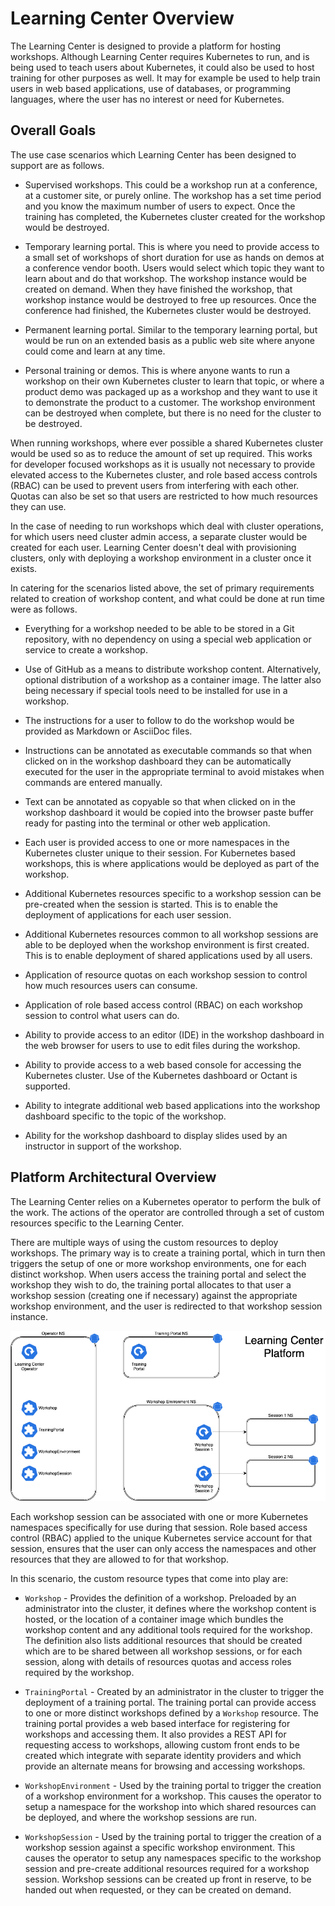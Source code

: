 # Learning Center Overview

The Learning Center is designed to provide a platform for hosting workshops. Although Learning Center requires 
Kubernetes to run, and is being used to teach users about Kubernetes, it could also be used to host training for other 
purposes as well. It may for example be used to help train users in web based applications, use of databases, or 
programming languages, where the user has no interest or need for Kubernetes.


## Overall Goals

The use case scenarios which Learning Center has been designed to support are as follows.

* Supervised workshops. This could be a workshop run at a conference, at a customer site, or purely online. 
  The workshop has a set time period and you know the maximum number of users to expect. Once the training has 
  completed, the Kubernetes cluster created for the workshop would be destroyed.

* Temporary learning portal. This is where you need to provide access to a small set of workshops of short duration for
  use as hands on demos at a conference vendor booth. Users would select which topic they want to learn about and do 
  that workshop. The workshop instance would be created on demand. When they have finished the workshop, that workshop 
  instance would be destroyed to free up resources. Once the conference had finished, the Kubernetes cluster would be 
  destroyed.

* Permanent learning portal. Similar to the temporary learning portal, but would be run on an extended basis as a public 
  web site where anyone could come and learn at any time.

* Personal training or demos. This is where anyone wants to run a workshop on their own Kubernetes cluster to learn that 
  topic, or where a product demo was packaged up as a workshop and they want to use it to demonstrate the product to a 
  customer. The workshop environment can be destroyed when complete, but there is no need for the cluster to be destroyed.

When running workshops, where ever possible a shared Kubernetes cluster would be used so as to reduce the amount of set 
up required. This works for developer focused workshops as it is usually not necessary to provide elevated access to the 
Kubernetes cluster, and role based access controls (RBAC) can be used to prevent users from interfering with each other. 
Quotas can also be set so that users are restricted to how much resources they can use.

In the case of needing to run workshops which deal with cluster operations, for which users need cluster admin access, 
a separate cluster would be created for each user. Learning Center doesn't deal with provisioning clusters, only with 
deploying a workshop environment in a cluster once it exists.

In catering for the scenarios listed above, the set of primary requirements related to creation of workshop content, 
and what could be done at run time were as follows.

* Everything for a workshop needed to be able to be stored in a Git repository, with no dependency on using a special 
  web application or service to create a workshop.

* Use of GitHub as a means to distribute workshop content. Alternatively, optional distribution of a workshop as a 
  container image. The latter also being necessary if special tools need to be installed for use in a workshop.

* The instructions for a user to follow to do the workshop would be provided as Markdown or AsciiDoc files.

* Instructions can be annotated as executable commands so that when clicked on in the workshop dashboard they can be 
  automatically executed for the user in the appropriate terminal to avoid mistakes when commands are entered manually.

* Text can be annotated as copyable so that when clicked on in the workshop dashboard it would be copied into the 
  browser paste buffer ready for pasting into the terminal or other web application.

* Each user is provided access to one or more namespaces in the Kubernetes cluster unique to their session. For 
  Kubernetes based workshops, this is where applications would be deployed as part of the workshop.

* Additional Kubernetes resources specific to a workshop session can be pre-created when the session is started. This
  is to enable the deployment of applications for each user session.

* Additional Kubernetes resources common to all workshop sessions are able to be deployed when the workshop environment 
  is first created. This is to enable deployment of shared applications used by all users.

* Application of resource quotas on each workshop session to control how much resources users can consume.

* Application of role based access control (RBAC) on each workshop session to control what users can do.

* Ability to provide access to an editor (IDE) in the workshop dashboard in the web browser for users to use to edit 
  files during the workshop.

* Ability to provide access to a web based console for accessing the Kubernetes cluster. Use of the Kubernetes dashboard 
  or Octant is supported.

* Ability to integrate additional web based applications into the workshop dashboard specific to the topic of the workshop.

* Ability for the workshop dashboard to display slides used by an instructor in support of the workshop.

## Platform Architectural Overview

The Learning Center relies on a Kubernetes operator to perform the bulk of the work. The actions of the operator are 
controlled through a set of custom resources specific to the Learning Center.

There are multiple ways of using the custom resources to deploy workshops. The primary way is to create a training 
portal, which in turn then triggers the setup of one or more workshop environments, one for each distinct workshop. 
When users access the training portal and select the workshop they wish to do, the training portal allocates to that 
user a workshop session (creating one if necessary) against the appropriate workshop environment, and the user is 
redirected to that workshop session instance.

![](images/architectural-overview.png)

Each workshop session can be associated with one or more Kubernetes namespaces specifically for use during that session. 
Role based access control (RBAC) applied to the unique Kubernetes service account for that session, ensures that the 
user can only access the namespaces and other resources that they are allowed to for that workshop.

In this scenario, the custom resource types that come into play are:

* ``Workshop`` - Provides the definition of a workshop. Preloaded by an administrator into the cluster, it defines 
  where the workshop content is hosted, or the location of a container image which bundles the workshop content and any 
  additional tools required for the workshop. The definition also lists additional resources that should be created 
  which are to be shared between all workshop sessions, or for each session, along with details of resources quotas and 
  access roles required by the workshop.

* ``TrainingPortal`` - Created by an administrator in the cluster to trigger the deployment of a training portal. The 
  training portal can provide access to one or more distinct workshops defined by a ``Workshop`` resource. The training 
  portal provides a web based interface for registering for workshops and accessing them. It also provides a REST API 
  for requesting access to workshops, allowing custom front ends to be created which integrate with separate identity 
  providers and which provide an alternate means for browsing and accessing workshops.

* ``WorkshopEnvironment`` - Used by the training portal to trigger the creation of a workshop environment for a 
  workshop. This causes the operator to setup a namespace for the workshop into which shared resources can be deployed, 
  and where the workshop sessions are run.

* ``WorkshopSession`` - Used by the training portal to trigger the creation of a workshop session against a specific 
  workshop environment. This causes the operator to setup any namespaces specific to the workshop session and pre-create 
  additional resources required for a workshop session. Workshop sessions can be created up front in reserve, to be 
  handed out when requested, or they can be created on demand.
